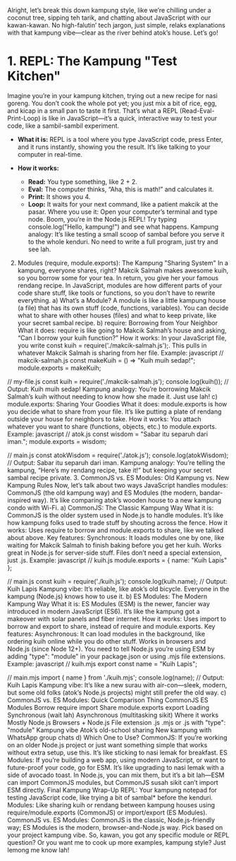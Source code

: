 Alright, let’s break this down kampung style, like we’re chilling under a coconut tree, sipping teh tarik, and chatting about JavaScript with our kawan-kawan. No high-falutin’ tech jargon, just simple, relaks explanations with that kampung vibe—clear as the river behind atok’s house. Let’s go!

# 1. REPL: The Kampung "Test Kitchen"

Imagine you’re in your kampung kitchen, trying out a new recipe for nasi goreng. You don’t cook the whole pot yet; you just mix a bit of rice, egg, and kicap in a small pan to taste it first. That’s what a REPL (Read-Eval-Print-Loop) is like in JavaScript—it’s a quick, interactive way to test your code, like a sambil-sambil experiment.

* **What it is:** REPL is a tool where you type JavaScript code, press Enter, and it runs instantly, showing you the result. It’s like talking to your computer in real-time.

* **How it works:**
  * **Read:** You type something, like 2 + 2.
  * **Eval:** The computer thinks, “Aha, this is math!” and calculates it.
  * **Print:** It shows you 4.
  * **Loop:** It waits for your next command, like a patient makcik at the pasar.
Where you use it: Open your computer’s terminal and type node. Boom, you’re in the Node.js REPL! Try typing console.log("Hello, kampung!") and see what happens.
Kampung analogy: It’s like testing a small scoop of sambal before you serve it to the whole kenduri. No need to write a full program, just try and see lah.
2. Modules (require, module.exports): The Kampung "Sharing System"
In a kampung, everyone shares, right? Makcik Salmah makes awesome kuih, so you borrow some for your tea. In return, you give her your famous rendang recipe. In JavaScript, modules are how different parts of your code share stuff, like tools or functions, so you don’t have to rewrite everything.
a) What’s a Module?
A module is like a little kampung house (a file) that has its own stuff (code, functions, variables). You can decide what to share with other houses (files) and what to keep private, like your secret sambal recipe.
b) require: Borrowing from Your Neighbor
What it does: require is like going to Makcik Salmah’s house and asking, “Can I borrow your kuih function?”
How it works: In your JavaScript file, you write const kuih = require('./makcik-salmah.js');. This pulls in whatever Makcik Salmah is sharing from her file.
Example:
javascript
// makcik-salmah.js
const makeKuih = () => "Kuih muih sedap!";
module.exports = makeKuih;

// my-file.js
const kuih = require('./makcik-salmah.js');
console.log(kuih()); // Output: Kuih muih sedap!
Kampung analogy: You’re borrowing Makcik Salmah’s kuih without needing to know how she made it. Just use lah!
c) module.exports: Sharing Your Goodies
What it does: module.exports is how you decide what to share from your file. It’s like putting a plate of rendang outside your house for neighbors to take.
How it works: You attach whatever you want to share (functions, objects, etc.) to module.exports.
Example:
javascript
// atok.js
const wisdom = "Sabar itu separuh dari iman.";
module.exports = wisdom;

// main.js
const atokWisdom = require('./atok.js');
console.log(atokWisdom); // Output: Sabar itu separuh dari iman.
Kampung analogy: You’re telling the kampung, “Here’s my rendang recipe, take it!” but keeping your secret sambal recipe private.
3. CommonJS vs. ES Modules: Old Kampung vs. New Kampung Rules
Now, let’s talk about two ways JavaScript handles modules: CommonJS (the old kampung way) and ES Modules (the modern, bandar-inspired way). It’s like comparing atok’s wooden house to a new kampung condo with Wi-Fi.
a) CommonJS: The Classic Kampung Way
What it is: CommonJS is the older system used in Node.js to handle modules. It’s like how kampung folks used to trade stuff by shouting across the fence.
How it works: Uses require to borrow and module.exports to share, like we talked about above.
Key features:
Synchronous: It loads modules one by one, like waiting for Makcik Salmah to finish baking before you get her kuih.
Works great in Node.js for server-side stuff.
Files don’t need a special extension, just .js.
Example:
javascript
// kuih.js
module.exports = { name: "Kuih Lapis" };

// main.js
const kuih = require('./kuih.js');
console.log(kuih.name); // Output: Kuih Lapis
Kampung vibe: It’s reliable, like atok’s old bicycle. Everyone in the kampung (Node.js) knows how to use it.
b) ES Modules: The Modern Kampung Way
What it is: ES Modules (ESM) is the newer, fancier way introduced in modern JavaScript (ES6). It’s like the kampung got a makeover with solar panels and fiber internet.
How it works: Uses import to borrow and export to share, instead of require and module.exports.
Key features:
Asynchronous: It can load modules in the background, like ordering kuih online while you do other stuff.
Works in browsers and Node.js (since Node 12+).
You need to tell Node.js you’re using ESM by adding "type": "module" in your package.json or using .mjs file extensions.
Example:
javascript
// kuih.mjs
export const name = "Kuih Lapis";

// main.mjs
import { name } from './kuih.mjs';
console.log(name); // Output: Kuih Lapis
Kampung vibe: It’s like a new surau with air-con—sleek, modern, but some old folks (atok’s Node.js projects) might still prefer the old way.
c) CommonJS vs. ES Modules: Quick Comparison
Thing
CommonJS
ES Modules
Borrow
require
import
Share
module.exports
export
Loading
Synchronous (wait lah)
Asynchronous (multitasking sikit)
Where it works
Mostly Node.js
Browsers + Node.js
File extension
.js
.mjs or .js with "type": "module"
Kampung vibe
Atok’s old-school sharing
New kampung with WhatsApp group chats
d) Which One to Use?
CommonJS: If you’re working on an older Node.js project or just want something simple that works without extra setup, use this. It’s like sticking to nasi lemak for breakfast.
ES Modules: If you’re building a web app, using modern JavaScript, or want to future-proof your code, go for ESM. It’s like upgrading to nasi lemak with a side of avocado toast.
In Node.js, you can mix them, but it’s a bit lah—ESM can import CommonJS modules, but CommonJS susah sikit can’t import ESM directly.
Final Kampung Wrap-Up
REPL: Your kampung notepad for testing JavaScript code, like trying a bit of sambal* before the kenduri.
Modules: Like sharing kuih or rendang between kampung houses using require/module.exports (CommonJS) or import/export (ES Modules).
CommonJS vs. ES Modules: CommonJS is the classic, Node.js-friendly way; ES Modules is the modern, browser-and-Node.js way. Pick based on your project kampung vibe.
So, kawan, you got any specific module or REPL question? Or you want me to cook up more examples, kampung style? Just lemong me know lah!
